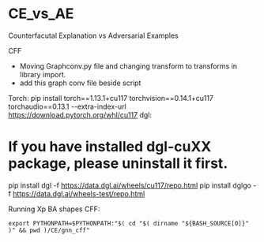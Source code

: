# CE_vs_AE
Counterfacutal Explanation vs Adversarial Examples


CFF
- Moving Graphconv.py file and changing transform to transforms in library import.
- add this graph conv file beside script


Torch:
pip install torch==1.13.1+cu117 torchvision==0.14.1+cu117 torchaudio==0.13.1 --extra-index-url https://download.pytorch.org/whl/cu117
dgl: 
# If you have installed dgl-cuXX package, please uninstall it first.
pip install  dgl -f https://data.dgl.ai/wheels/cu117/repo.html
pip install  dglgo -f https://data.dgl.ai/wheels-test/repo.html

Running Xp BA shapes CFF:

    export PYTHONPATH=$PYTHONPATH:"$( cd "$( dirname "${BASH_SOURCE[0]}" )" && pwd )/CE/gnn_cff"
